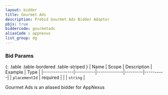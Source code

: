 ```yaml
---
layout: bidder
title: Gourmet Ads
description: Prebid Gourmet Ads Bidder Adaptor
pbjs: true
biddercode: gourmetads
aliasCode : appnexus
list_group: dg
---
```


### Bid Params

{: .table .table-bordered .table-striped }
| Name          | Scope    | Description | Example | Type     |
|---------------|----------|-------------|---------|----------|
| `placementId` | required |             |         | `string` |

Gourmet Ads is an aliased bidder for AppNexus
